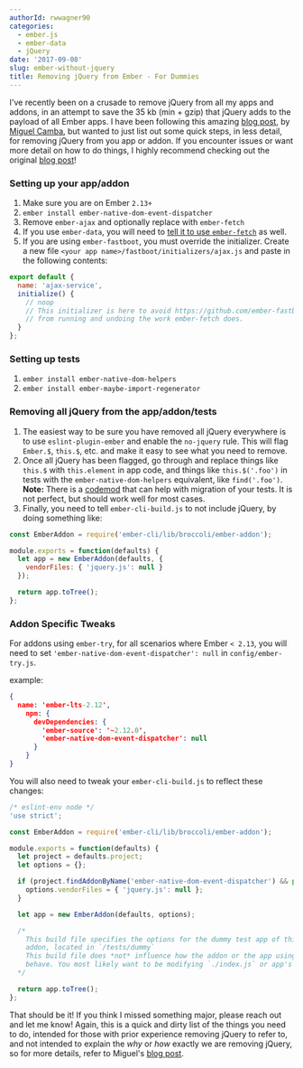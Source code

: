 ```yaml
---
authorId: rwwagner90
categories: 
  - ember.js
  - ember-data
  - jQuery
date: '2017-09-08'
slug: ember-without-jquery
title: Removing jQuery from Ember - For Dummies
---
```


I've recently been on a crusade to remove jQuery from all my apps and addons, in an attempt to save the 35 kb (min + gzip) that jQuery adds to the payload of all Ember apps. I have been following this amazing [blog post](http://miguelcamba.com/blog/2017/04/11/the-future-of-embers-testing-and-the-beheading-of-jquery/), by [Miguel Camba](https://twitter.com/MiguelCamba), but wanted to just list out some quick steps, in less detail, for removing jQuery from you app or addon. If you encounter issues or want more detail on how to do things, I highly recommend checking out the original [blog post](http://miguelcamba.com/blog/2017/04/11/the-future-of-embers-testing-and-the-beheading-of-jquery/)!

### Setting up your app/addon
1. Make sure you are on Ember `2.13+`
2. `ember install ember-native-dom-event-dispatcher`
4. Remove `ember-ajax` and optionally replace with `ember-fetch`
5. If you use `ember-data`, you will need to [tell it to use `ember-fetch`](https://github.com/ember-cli/ember-fetch#use-with-ember-data) as well.
6. If you are using `ember-fastboot`, you must override the initializer. Create a new file `<your app name>/fastboot/initializers/ajax.js` and paste in the following contents:

```javascript
export default {
  name: 'ajax-service',
  initialize() {
    // noop
    // This initializer is here to avoid https://github.com/ember-fastboot/ember-cli-fastboot/blob/master/fastboot/initializers/ajax.js
    // from running and undoing the work ember-fetch does.
  }
};
```

### Setting up tests
1. `ember install ember-native-dom-helpers`
2. `ember install ember-maybe-import-regenerator`

### Removing all jQuery from the app/addon/tests
1. The easiest way to be sure you have removed all jQuery everywhere is to use `eslint-plugin-ember` and enable the `no-jquery` rule. This will flag `Ember.$`, `this.$`, etc. and make it easy to see what you need to remove.
2. Once all jQuery has been flagged, go through and replace things like `this.$` with `this.element` in app code, and things like `this.$('.foo')` in tests with the `ember-native-dom-helpers` equivalent, like `find('.foo')`. **Note:** There is a [codemod](https://github.com/simonihmig/ember-native-dom-helpers-codemod) that can help with migration of your tests. It is not perfect, but should work well for most cases.
3. Finally, you need to tell `ember-cli-build.js` to not include jQuery, by doing something like:

```javascript
const EmberAddon = require('ember-cli/lib/broccoli/ember-addon');

module.exports = function(defaults) {
  let app = new EmberAddon(defaults, {
    vendorFiles: { 'jquery.js': null }
  });

  return app.toTree();
};
```

### Addon Specific Tweaks
For addons using `ember-try`, for all scenarios where Ember `< 2.13`, you will need to set `'ember-native-dom-event-dispatcher': null` in `config/ember-try.js`.

example:
```json
{
  name: 'ember-lts-2.12',
    npm: {
      devDependencies: {
        'ember-source': '~2.12.0',
        'ember-native-dom-event-dispatcher': null
      }
    }
}
```

You will also need to tweak your `ember-cli-build.js` to reflect these changes:
```javascript
/* eslint-env node */
'use strict';

const EmberAddon = require('ember-cli/lib/broccoli/ember-addon');

module.exports = function(defaults) {
  let project = defaults.project;
  let options = {};

  if (project.findAddonByName('ember-native-dom-event-dispatcher') && process.env.DEPLOY_TARGET === undefined) {
    options.vendorFiles = { 'jquery.js': null };
  }

  let app = new EmberAddon(defaults, options);

  /*
    This build file specifies the options for the dummy test app of this
    addon, located in `/tests/dummy`
    This build file does *not* influence how the addon or the app using it
    behave. You most likely want to be modifying `./index.js` or app's build file
  */

  return app.toTree();
};
```

That should be it! If you think I missed something major, please reach out and let me know! Again, this is a quick and dirty list of the things you need to do, intended for those with prior experience removing jQuery to refer to, and not intended to explain the *why* or *how* exactly we are removing jQuery, so for more details, refer to Miguel's [blog post](http://miguelcamba.com/blog/2017/04/11/the-future-of-embers-testing-and-the-beheading-of-jquery/).
